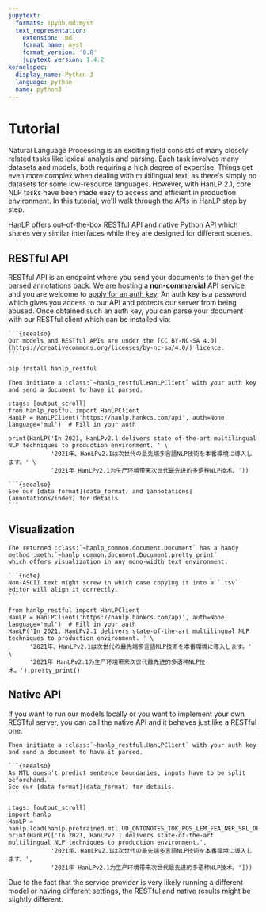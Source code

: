 ```yaml
---
jupytext:
  formats: ipynb,md:myst
  text_representation:
    extension: .md
    format_name: myst
    format_version: '0.8'
    jupytext_version: 1.4.2
kernelspec:
  display_name: Python 3
  language: python
  name: python3
---
```


# Tutorial

Natural Language Processing is an exciting field consists of many closely related tasks like lexical analysis 
and parsing. Each task involves many datasets and models, both requiring a high degree of expertise. 
Things get even more complex when dealing with multilingual text, as there's simply no datasets for some 
low-resource languages. However, with HanLP 2.1, core NLP tasks have been made easy to access and efficient in 
production environment. In this tutorial, we'll walk through the APIs in HanLP step by step. 

HanLP offers out-of-the-box RESTful API and native Python API which shares very similar interfaces 
while they are designed for different scenes.

## RESTful API

RESTful API is an endpoint where you send your documents to then get the parsed annotations back. 
We are hosting a **non-commercial** API service and you are welcome to [apply for an auth key](https://bbs.hankcs.com/t/apply-for-free-hanlp-restful-apis/3178). 
An auth key is a password which gives you access to our API and protects our server from being abused. 
Once obtained such an auth key, you can parse your document with our RESTful client which can be installed via:

````{margin} **NonCommercial**
```{seealso}
Our models and RESTful APIs are under the [CC BY-NC-SA 4.0](https://creativecommons.org/licenses/by-nc-sa/4.0/) licence.
```
````

```bash
pip install hanlp_restful
```

```{eval-rst}
Then initiate a :class:`~hanlp_restful.HanLPClient` with your auth key and send a document to have it parsed.
```

```{code-cell} ipython3
:tags: [output_scroll]
from hanlp_restful import HanLPClient
HanLP = HanLPClient('https://hanlp.hankcs.com/api', auth=None, language='mul')  # Fill in your auth

print(HanLP('In 2021, HanLPv2.1 delivers state-of-the-art multilingual NLP techniques to production environment. ' \
            '2021年、HanLPv2.1は次世代の最先端多言語NLP技術を本番環境に導入します。' \
            '2021年 HanLPv2.1为生产环境带来次世代最先进的多语种NLP技术。'))
```
````{margin} **But what do these annotations mean?**
```{seealso}
See our [data format](data_format) and [annotations](annotations/index) for details.
```
````


## Visualization

```{eval-rst}
The returned :class:`~hanlp_common.document.Document` has a handy method :meth:`~hanlp_common.document.Document.pretty_print` 
which offers visualization in any mono-width text environment. 
```

````{margin} **Non-ASCII**
```{note}
Non-ASCII text might screw in which case copying it into a `.tsv` editor will align it correctly.
```
````

```{code-cell} ipython3
from hanlp_restful import HanLPClient
HanLP = HanLPClient('https://hanlp.hankcs.com/api', auth=None, language='mul')  # Fill in your auth
HanLP('In 2021, HanLPv2.1 delivers state-of-the-art multilingual NLP techniques to production environment. ' \
      '2021年、HanLPv2.1は次世代の最先端多言語NLP技術を本番環境に導入します。' \
      '2021年 HanLPv2.1为生产环境带来次世代最先进的多语种NLP技术。').pretty_print()
```

## Native API

If you want to run our models locally or you want to implement your own RESTful server, you can call the native API
and it behaves just like a RESTful one.

```{eval-rst}
Then initiate a :class:`~hanlp_restful.HanLPClient` with your auth key and send a document to have it parsed.
```
````{margin} **Sentences Required**
```{seealso}
As MTL doesn't predict sentence boundaries, inputs have to be split beforehand. 
See our [data format](data_format) for details.
```
````

```{code-cell} ipython3
:tags: [output_scroll]
import hanlp
HanLP = hanlp.load(hanlp.pretrained.mtl.UD_ONTONOTES_TOK_POS_LEM_FEA_NER_SRL_DEP_SDP_CON_MT5_BASE)
print(HanLP(['In 2021, HanLPv2.1 delivers state-of-the-art multilingual NLP techniques to production environment.',
            '2021年、HanLPv2.1は次世代の最先端多言語NLP技術を本番環境に導入します。',
            '2021年 HanLPv2.1为生产环境带来次世代最先进的多语种NLP技术。']))
```

Due to the fact that the service provider is very likely running a different model or having different settings, the
RESTful and native results might be slightly different.